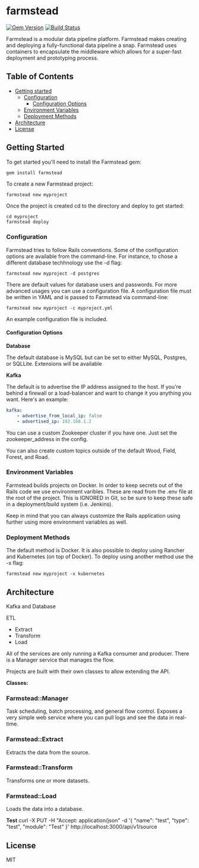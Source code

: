 # farmstead

[![Gem Version](https://badge.fury.io/rb/farmstead.svg)](https://badge.fury.io/rb/farmstead)
[![Build Status](https://api.travis-ci.org/mastermindg/farmstead.svg?branch=master)](http://travis-ci.org/mastermindg/farmstead)

Farmstead is a modular data pipeline platform. Farmstead makes creating and deploying a fully-functional data pipeline a snap. Farmstead uses containers to encapsulate the middleware which allows for a super-fast deployment and prototyping process.


## Table of Contents

<!-- TOC depthFrom:1 depthTo:6 withLinks:1 orderedList:0 -->

- [Getting started](#getting-started)
    - [Configuration](#configuration)
        + [Configuration Options](#config-options)
    - [Environment Variables](#env)
    - [Deployment Methods](#deployment)
- [Architecture](#architecture)
- [License](#license)

<!-- /TOC -->


## Getting Started

To get started you'll need to install the Farmstead gem:

```ruby
gem install farmstead
```

To create a new Farmstead project:

```
farmstead new myproject
```

Once the project is created cd to the directory and deploy to get started:

```
cd myproject
farmstead deploy
```

### Configuration

Farmstead tries to follow Rails conventions. Some of the configuration options are available from the command-line. For instance, to chose a different database techhnology use the -d flag:

```
farmstead new myproject -d postgres
```

There are default values for database users and passwords. For more advanced usages you can use a configuration file. A configuration file must be written in YAML and is passed to Farmstead via command-line:

```
farmstead new myproject -c myproject.yml
```

An example configuration file is included.

#### Configuration Options

**Database**

The default database is MySQL but can be set to either MySQL, Postgres, or SQLLite. Extensions will be available 

**Kafka**

The default is to advertise the IP address assigned to the host. If you're behind a firewall or a load-balancer and want to change it you anything you want. Here's an example:

```yaml
kafka:
    - advertise_from_local_ip: false
    - advertised_ip: 192.168.1.2
```

You can use a custom Zookeeper cluster if you have one. Just set the zookeeper_address in the config.

You can also create custom topics outside of the default Wood, Field, Forest, and Road. 

### Environment Variables

Farmstead builds projects on Docker. In order to keep secrets out of the Rails code we use environment varibles. These are read from the .env file at the root of the project. This is IGNORED in Git, so be sure to keep these safe in a deployment/build system (i.e. Jenkins).

Keep in mind that you can always customize the Rails application using further using more environment variables as well.

### Deployment Methods

The default method is Docker. It is also possible to deploy using Rancher and Kubernetes (on top of Docker). To deploy using another method use the -x flag:


```
farmstead new myproject -x kubernetes
```

## Architecture

Kafka and Database 

ETL

* Extract
* Transform
* Load

All of the services are only running a Kafka consumer and producer. There is a Manager service that manages the flow.

Projects are built with their own classes to allow extending the API.

**Classes:**

### Farmstead::Manager

Task scheduling, batch processing, and general flow control. Exposes a very simple web service where you can pull logs and see the data in real-time.

### Farmstead::Extract

Extracts the data from the source.

### Farmstead::Transform

Transforms one or more datasets.

### Farmstead::Load

Loads the data into a database.

**Test**
curl -X PUT -H "Accept: application/json" -d '{ "name": "test", "type": "test", "module": "Test" }' http://localhost:3000/api/v1/source


## License

MIT
